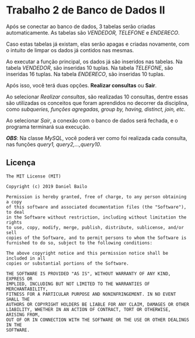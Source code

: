 # Trabalho 2 de Banco de Dados II

Após se conectar ao banco de dados, 3 tabelas serão criadas automaticamente. As tabelas são *VENDEDOR, TELEFONE* e *ENDERECO*.

Caso estas tabelas já existam, elas serão apagas e criadas novamente, com o intuito de limpar os dados já contidos nas mesmas.

Ao executar a função principal, os dados já são inseridos nas tabelas. Na tabela *VENDEDOR*, são inseridas 10 tuplas. Na tabela *TELEFONE*, são inseridas 16 tuplas. Na tabela *ENDERECO*, são inseridas 10 tuplas.

Após isso, você terá duas opções. **Realizar consultas** ou **Sair**. 

Ao selecionar *Realizar consultas*, são realizadas 10 consultas, dentre essas são utilizadas os conceitos que foram aprendidos no decorrer da disciplina, como *subqueries, funções agregadas, group by, having, distinct, join, etc.*

Ao selecionar *Sair*, a conexão com o banco de dados será fechada, e o programa terminará sua execução.

**_OBS_**: Na classe *MySQL*, você poderá ver como foi realizada cada consulta, nas funções *query1, query2,...,query10*.

## Licença

    The MIT License (MIT)

    Copyright (c) 2019 Daniel Bailo

    Permission is hereby granted, free of charge, to any person obtaining a copy
    of this software and associated documentation files (the "Software"), to deal
    in the Software without restriction, including without limitation the rights
    to use, copy, modify, merge, publish, distribute, sublicense, and/or sell
    copies of the Software, and to permit persons to whom the Software is
    furnished to do so, subject to the following conditions:

    The above copyright notice and this permission notice shall be included in all
    copies or substantial portions of the Software.

    THE SOFTWARE IS PROVIDED "AS IS", WITHOUT WARRANTY OF ANY KIND, EXPRESS OR
    IMPLIED, INCLUDING BUT NOT LIMITED TO THE WARRANTIES OF MERCHANTABILITY,
    FITNESS FOR A PARTICULAR PURPOSE AND NONINFRINGEMENT. IN NO EVENT SHALL THE
    AUTHORS OR COPYRIGHT HOLDERS BE LIABLE FOR ANY CLAIM, DAMAGES OR OTHER
    LIABILITY, WHETHER IN AN ACTION OF CONTRACT, TORT OR OTHERWISE, ARISING FROM,
    OUT OF OR IN CONNECTION WITH THE SOFTWARE OR THE USE OR OTHER DEALINGS IN THE
    SOFTWARE.

